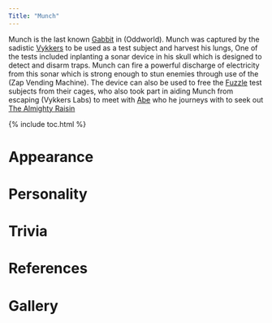 ```yaml
---
Title: "Munch"
---
```


Munch is the last known [Gabbit](/species/gabbit) in (Oddworld).
Munch was captured by the sadistic [Vykkers](/species/Vykkers) to be used as a test subject and harvest his lungs,
One of the tests included inplanting a sonar device in his skull which is designed to detect and disarm traps.
Munch can fire a powerful discharge of electricity from this sonar which is strong enough to stun enemies through use of the (Zap Vending Machine).
The device can also be used to free the [Fuzzle](/species/fuzzle) test subjects from their cages, who also took part in aiding Munch from escaping (Vykkers Labs) to meet with [Abe](/characters/abe) who he journeys with to seek out [The Almighty Raisin](/characters/thealmightyraisin)

{% include toc.html %}

# Appearance

# Personality

# Trivia

# References

# Gallery
